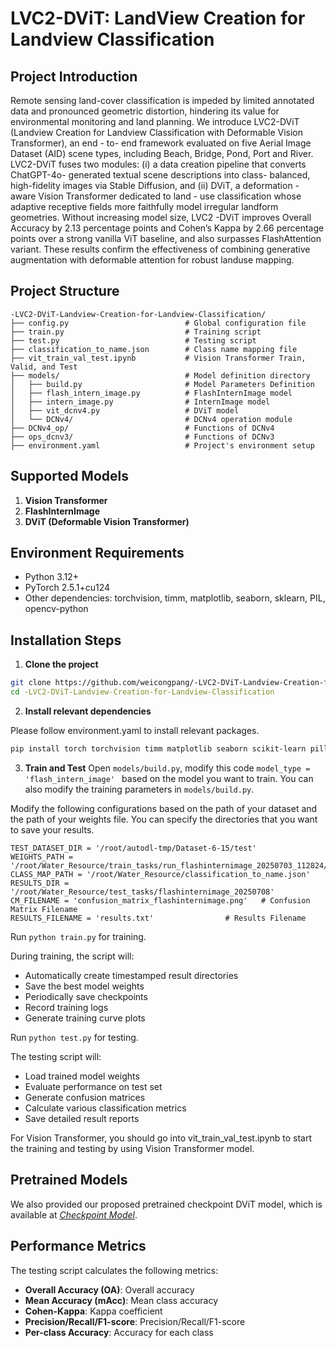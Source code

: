 # LVC2-DViT: LandView Creation for Landview Classification

## Project Introduction

Remote sensing land-cover classification is impeded by limited annotated data and pronounced geometric distortion, hindering its value for environmental monitoring and land planning. We introduce LVC2-DViT (Landview Creation for Landview Classification with Deformable Vision Transformer), an end - to- end framework evaluated on five Aerial Image Dataset (AID) scene types, including Beach, Bridge, Pond, Port and River. LVC2-DViT fuses two modules: (i) a data creation pipeline that converts ChatGPT-4o- generated textual scene descriptions into class- balanced, high-fidelity images via Stable Diffusion, and (ii) DViT, a deformation - aware Vision Transformer dedicated to land - use 
classification whose adaptive receptive fields more faithfully model irregular landform geometries. Without increasing model size, LVC2 -DViT improves Overall Accuracy by 2.13 percentage points and Cohen’s Kappa by 2.66 percentage points over a strong vanilla ViT baseline, and also surpasses FlashAttention variant. These results confirm the effectiveness of combining generative augmentation with deformable attention for robust landuse mapping. 

## Project Structure

```
-LVC2-DViT-Landview-Creation-for-Landview-Classification/
├── config.py                          # Global configuration file
├── train.py                           # Training script
├── test.py                            # Testing script
├── classification_to_name.json        # Class name mapping file
├── vit_train_val_test.ipynb           # Vision Transformer Train, Valid, and Test
├── models/                            # Model definition directory
│   ├── build.py                       # Model Parameters Definition
│   ├── flash_intern_image.py          # FlashInternImage model
│   ├── intern_image.py                # InternImage model
│   ├── vit_dcnv4.py                   # DViT model
│   └── DCNv4/                         # DCNv4 operation module
├── DCNv4_op/                          # Functions of DCNv4
├── ops_dcnv3/                         # Functions of DCNv3
├── environment.yaml                   # Project's environment setup
```


## Supported Models

1. **Vision Transformer**
2. **FlashInternImage**
3. **DViT (Deformable Vision Transformer)**



## Environment Requirements

- Python 3.12+
- PyTorch 2.5.1+cu124
- Other dependencies: torchvision, timm, matplotlib, seaborn, sklearn, PIL, opencv-python

## Installation Steps

1. **Clone the project**
```bash
git clone https://github.com/weicongpang/-LVC2-DViT-Landview-Creation-for-Landview-Classification.git
cd -LVC2-DViT-Landview-Creation-for-Landview-Classification
```

2. **Install relevant dependencies**

Please follow environment.yaml to install relevant packages. 
```bash
pip install torch torchvision timm matplotlib seaborn scikit-learn pillow opencv-python
```

3. **Train and Test** 
Open ```models/build.py```, modify this code ```model_type = 'flash_intern_image' ``` based on the model you want to train.
You can also modify the training parameters in ```models/build.py```.

Modify the following configurations based on the path of your dataset and the path of your weights file.
You can specify the directories that you want to save your results. 
```
TEST_DATASET_DIR = '/root/autodl-tmp/Dataset-6-15/test'
WEIGHTS_PATH = '/root/Water_Resource/train_tasks/run_flashinternimage_20250703_112824/checkpoint_epoch_50.pth'
CLASS_MAP_PATH = '/root/Water_Resource/classification_to_name.json'
RESULTS_DIR = '/root/Water_Resource/test_tasks/flashinternimage_20250708'
CM_FILENAME = 'confusion_matrix_flashinternimage.png'   # Confusion Matrix Filename
RESULTS_FILENAME = 'results.txt'                # Results Filename
```

Run ```python train.py``` for training.

During training, the script will:
- Automatically create timestamped result directories
- Save the best model weights
- Periodically save checkpoints
- Record training logs
- Generate training curve plots


Run ```python test.py``` for testing. 

The testing script will:
- Load trained model weights
- Evaluate performance on test set
- Generate confusion matrices
- Calculate various classification metrics
- Save detailed result reports

For Vision Transformer, you should go into vit_train_val_test.ipynb to start the training and testing by using Vision Transformer model. 

## Pretrained Models
We also provided our proposed pretrained checkpoint DViT model, which is available at *[Checkpoint Model](https://drive.google.com/file/d/14cEaFWWmT0-B8wrZdbLROYxWx3HjpTdJ/view?usp=sharing)*.

## Performance Metrics

The testing script calculates the following metrics:
- **Overall Accuracy (OA)**: Overall accuracy
- **Mean Accuracy (mAcc)**: Mean class accuracy
- **Cohen-Kappa**: Kappa coefficient
- **Precision/Recall/F1-score**: Precision/Recall/F1-score
- **Per-class Accuracy**: Accuracy for each class






